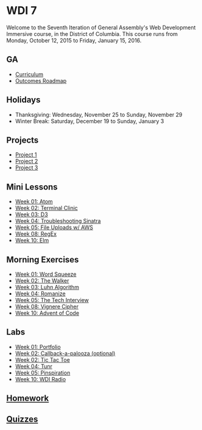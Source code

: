 # WDI 7

Welcome to the Seventh Iteration of General Assembly's Web Development Immersive course, in the District of Columbia.  This course runs from Monday, October 12, 2015 to Friday, January 15, 2016.

## GA

- [Curriculum](https://github.com/ga-dc/curriculum)
- [Outcomes Roadmap](https://docs.google.com/document/d/1F5wVNmqpGfB1TNUxFLgLjYs_c8167VNJFx0msSxo-G8/edit)

## Holidays

- Thanksgiving: Wednesday, November 25 to Sunday, November 29
- Winter Break: Saturday, December 19 to Sunday, January 3

## Projects

- [Project 1](https://github.com/ga-dc/project1)
- [Project 2](https://github.com/ga-dc/project2)
- [Project 3](https://github.com/ga-dc/project3)

## Mini Lessons

- [Week 01: Atom](https://github.com/ga-dc/curriculum/tree/master/mini-lessons/atom-basics)
- [Week 02: Terminal Clinic](https://github.com/ga-dc/curriculum/tree/master/mini-lessons/terminal-clinic)
- [Week 03: D3](https://github.com/ga-dc/curriculum/tree/master/mini-lessons/d3)
- [Week 04: Troubleshooting Sinatra](https://github.com/ga-dc/curriculum/tree/master/04-ruby-mvc-sinatra/sinatra-troubleshooting)
- [Week 05: File Uploads w/ AWS](https://github.com/ga-dc/curriculum/tree/master/mini-lessons/file-uploads-with-carrier-wave-and-aws)
- [Week 08: RegEx](https://github.com/ga-dc/curriculum/tree/master/mini-lessons/regex)
- [Week 10: Elm](https://github.com/ga-dc/curriculum/tree/master/mini-lessons/elm)

## Morning Exercises

- [Week 01: Word Squeeze](https://github.com/ga-dc/word_squeeze)
- [Week 02: The Walker](https://github.com/ga-dc/the_walker)
- [Week 03: Luhn Algorithm](https://github.com/ga-dc/luhn_algorithm)
- [Week 04: Romanize](https://github.com/ga-dc/romanize)
- [Week 05: The Tech Interview](https://github.com/ga-dc/the_tech_interview)
- [Week 08: Vignere Cipher](https://github.com/ga-dc/vignere_cipher)
- [Week 10: Advent of Code](http://www.adventofcode.com)

## Labs

- [Week 01: Portfolio](https://github.com/ga-dc/portfolio_part_1)
- [Week 02: Callback-a-palooza (optional)](https://github.com/ga-dc/callback-a-palooza)
- [Week 02: Tic Tac Toe](https://github.com/ga-dc/tic_tac_toe)
- [Week 04: Tunr](https://github.com/ga-dc/tunr_sinatra/tree/lab-starter)
- [Week 05: Pinspiration](https://github.com/ga-dc/pinspiration)
- [Week 10: WDI Radio](https://github.com/ga-dc/wdi_radio_lab)

## [Homework](https://github.com/ga-dc/wdi7/tree/master/homework)

## [Quizzes](https://github.com/ga-dc/wdi7/tree/master/quizzes)
